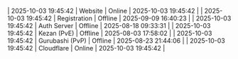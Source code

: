 | 2025-10-03 19:45:42 | Website | Online | 2025-10-03 19:45:42 |
| 2025-10-03 19:45:42 | Registration | Offline | 2025-09-09 16:40:23 |
| 2025-10-03 19:45:42 | Auth Server | Offline | 2025-08-18 09:33:31 |
| 2025-10-03 19:45:42 | Kezan (PvE) | Offline | 2025-08-03 17:58:02 |
| 2025-10-03 19:45:42 | Gurubashi (PvP) | Offline | 2025-08-23 21:44:06 |
| 2025-10-03 19:45:42 | Cloudflare | Online | 2025-10-03 19:45:42 |
